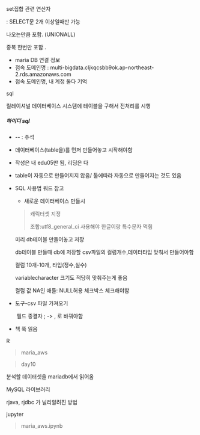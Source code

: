 set집합 관련 연산자

 :  SELECT문 2개 이상일때만 가능 

나오는만큼 포함. (UNIONALL)

중복 한번만 포함 .





- maria DB 연결 정보
- 점속 도메인명 : multi-bigdata.cljkqcsbb9ok.ap-northeast-2.rds.amazonaws.com
- 접속 도메인명, 내 계정 둘다 기억  

sql

릴레이셔널 데이터베이스 시스템에 테이블을 구해서 전처리를 시행 



##### 하이디 sql

- -- : 주석 

- 데이터베이스(table을)를 먼저 만들어놓고 시작해야함

- 작성은 내 edu05만 됨, 리딩은 다 

- table이 자동으로 만들어지지 않음/ 툴에따라 자동으로 만들어지는 것도 있음

- SQL 사용법 워드 참고

  - 새로운 데이터베이스 만들시

  > 캐릭터셋 지정
  >
  > 조합:utf8_general_ci 사용해야 한글이랑 특수문자 먹힘

  미리 db테이블 만들어놓고 저장

  db테이블 만들때 db에 저장할 csv파일의 컬럼개수,데이터타입 맞춰서 만들어야함

  컬럼 10개-10개, 타입(정수,실수)

  variablecharacter  크기도 적당히 맞춰주는게 좋음

  컬럼 값 NA인 애들: NULL허용 체크박스 체크해야함

- 도구-csv 파일 가져오기

  ​	필드 종결자 ; -> , 로 바꿔야함



- 책 쭉 읽음



R

>  maria_aws

> day10 

분석할 데이터셋을 mariadb에서 읽어옴

MySQL 라이브러리

rjava, rjdbc 가 널리알려진 방법 



jupyter

> maria_aws.ipynb